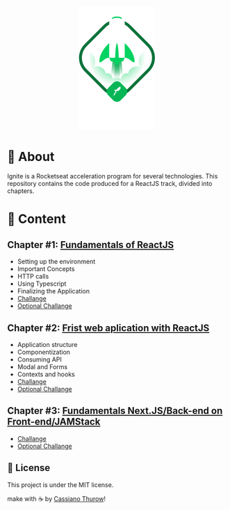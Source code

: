 <h1 align="center">
    <img alt="Ignite ReactJS" title="Ignite ReactJS" src="./.github/ignite.png" />
</h1>


# 🚀 About

Ignite is a Rocketseat acceleration program for several technologies. This repository contains the code produced for a ReactJS track, divided into chapters.

# 📑 Content

## Chapter #1: [Fundamentals of ReactJS](https://github.com/CassianoThurow/01-github-explorer)

- Setting up the environment
- Important Concepts
- HTTP calls
- Using Typescript
- Finalizing the Application
- [Challange](https://github.com/CassianoThurow/ignite-challenge01)
- [Optional Challange](https://github.com/CassianoThurow/ignitechallenge01-2)

## Chapter #2: [Frist web aplication with ReactJS](https://github.com/CassianoThurow/02-dtmoney)

- Application structure
- Componentization
- Consuming API
- Modal and Forms
- Contexts and hooks
- [Challange](https://github.com/CassianoThurow/ignite-challenge02)
- [Optional Challange](#)

## Chapter #3: [Fundamentals Next.JS/Back-end on Front-end/JAMStack](https://github.com/CassianoThurow/03-ignews)
- [Challange](#)
- [Optional Challange](#)

## 📝 License

This project is under the MIT license.

make with ☕ by [Cassiano Thurow](https://www.linkedin.com/in/cassiano-thurow/)!
